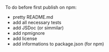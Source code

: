 To do before first publish on npm:
 - pretty README.md
 - add all necessary tests
 - add JSDoc (or simmilar)
 - add npmignore
 - add license
 - add informations to package.json (for npm)